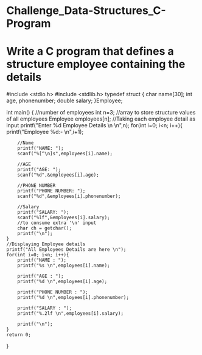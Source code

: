 # Challenge_Data-Structures_C-Program
# Write a C program that defines a structure employee containing the details

#include <stdio.h>
#include <stdlib.h>
typedef struct {
    char name[30];
    int age, phonenumber;
    double salary;
}Employee;
 
int main()
{
    //number of employees
    int n=3;
    //array to store structure values of all employees
    Employee employees[n];
    //Taking each employee detail as input
    printf("Enter %d Employee Details \n \n",n);
    for(int i=0; i<n; i++){
        printf("Employee %d:- \n",i+1);

        //Name
        printf("NAME: ");
        scanf("%[^\n]s",employees[i].name);

        //AGE
        printf("AGE: ");
        scanf("%d",&employees[i].age);
        
        //PHONE NUMBER
        printf("PHONE NUMBER: ");
        scanf("%d",&employees[i].phonenumber);

        //Salary
        printf("SALARY: ");
        scanf("%lf",&employees[i].salary);
        //to consume extra '\n' input
        char ch = getchar();
        printf("\n");
    }
    //Displaying Employee details
    printf("All Employees Details are here \n");
    for(int i=0; i<n; i++){
        printf("NAME : ");
        printf("%s \n",employees[i].name);
 
        printf("AGE : ");
        printf("%d \n",employees[i].age);
        
        printf("PHONE NUMBER : ");
        printf("%d \n",employees[i].phonenumber);
 
        printf("SALARY : ");
        printf("%.2lf \n",employees[i].salary);
 
        printf("\n");
    }
    return 0;
}
